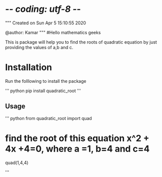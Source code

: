 # -*- coding: utf-8 -*-
"""
Created on Sun Apr  5 15:10:55 2020

@author: Kamar
"""
#Hello mathematics geeks

This is package will help you to find the roots of quadratic equation by just providing the values of a,b and c.


# Installation

Run the folllowing to install the package

'''
	python
pip install quadratic_root
'''

## Usage

''' python
from quadratic_root import quad

# find the root of this equation x^2 + 4x +4=0, where a =1, b=4 and c=4
quad(1,4,4)

'''

